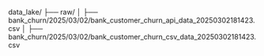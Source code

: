 data_lake/
    ├── raw/
    │   ├── bank_churn/2025/03/02/bank_customer_churn_api_data_20250302181423.csv
    │   ├── bank_churn/2025/03/02/bank_customer_churn_csv_data_20250302181423.csv